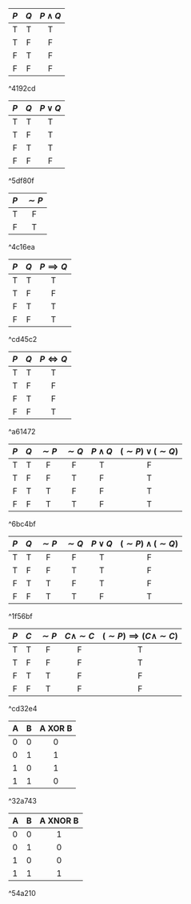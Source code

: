 | $P$ | $Q$ | $P\land Q$ |
|:---:|:---:|:----------:|
|  T  |  T  |     T      |
|  T  |  F  |     F      |
|  F  |  T  |     F      |
|  F  |  F  |     F      |

^4192cd

| $P$ | $Q$ | $P\lor Q$ |
|:---:|:---:|:---------:|
|  T  |  T  |     T     |
|  T  |  F  |     T     |
|  F  |  T  |     T     |
|  F  |  F  |     F     |

^5df80f

| $P$ | $\sim P$ |
|:---:|:--------:|
|  T  |    F     |
|  F  |    T     |

^4c16ea

| $P$ | $Q$ | $P\implies Q$ |
|:---:|:---:|:-------------:|
|  T  |  T  |       T       |
|  T  |  F  |       F       |
|  F  |  T  |       T       |
|  F  |  F  |       T       |

^cd45c2

| $P$ | $Q$ | $P\Leftrightarrow Q$ |
|:---:|:---:|:--------------------:|
|  T  |  T  |          T           |
|  T  |  F  |          F           |
|  F  |  T  |          F           |
|  F  |  F  |          T           |

^a61472

| $P$ | $Q$ | $\sim P$ | $\sim Q$ | $P\land Q$ | $(\sim P)\lor(\sim Q)$ |
|:---:|:---:|:--------:|:--------:|:----------:|:----------------------:|
|  T  |  T  |    F     |    F     |     T      |           F            |
|  T  |  F  |    F     |    T     |     F      |           T            |
|  F  |  T  |    T     |    F     |     F      |           T            |
|  F  |  F  |    T     |    T     |     F      |           T            |

^6bc4bf

| $P$ | $Q$ | $\sim P$ | $\sim Q$ | $P\lor Q$ | $(\sim P)\land(\sim Q)$ |
|:---:|:---:|:--------:|:--------:|:---------:|:-----------------------:|
|  T  |  T  |    F     |    F     |     T     |            F            |
|  T  |  F  |    F     |    T     |     T     |            F            |
|  F  |  T  |    T     |    F     |     T     |            F            |
|  F  |  F  |    T     |    T     |     F     |            T            |

^1f56bf

| $P$ | $C$ | $\sim P$ | $C \land \sim C$ | $(\sim P)\implies(C\land\sim C)$ |
|:---:|:---:|:--------:|:----------------:|:--------------------------------:|
|  T  |  T  |    F     |        F         |                T                 |
|  T  |  F  |    F     |        F         |                T                 |
|  F  |  T  |    T     |        F         |                F                 |
|  F  |  F  |    T     |        F         |                F                 |

^cd32e4

| A   | B   | A XOR B |
| --- | --- |:-------:|
| 0   | 0   |    0    |
| 0   | 1   |    1    |
| 1   | 0   |    1    |
| 1   | 1   |    0    |

^32a743

| A   | B   | A XNOR B |
| --- | --- |:-------:|
| 0   | 0   |    1    |
| 0   | 1   |    0    |
| 1   | 0   |    0    |
| 1   | 1   |    1    |

^54a210
